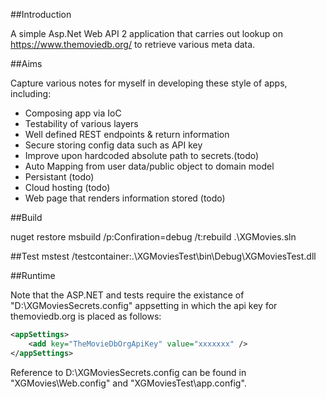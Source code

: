 ##Introduction

A simple Asp.Net Web API 2 application that carries out lookup on https://www.themoviedb.org/ to retrieve various meta data.

##Aims

Capture various notes for myself in developing these style of apps, including:
* Composing app via IoC
* Testability of various layers
* Well defined REST endpoints & return information
* Secure storing config data such as API key
* Improve upon hardcoded absolute path to secrets.(todo)
* Auto Mapping from user data/public object to domain model
* Persistant (todo)
* Cloud hosting (todo)
* Web page that renders information stored (todo)

##Build

nuget restore
msbuild /p:Confiration=debug /t:rebuild .\XGMovies.sln

##Test
mstest /testcontainer:.\XGMoviesTest\bin\Debug\XGMoviesTest.dll

##Runtime

Note that the ASP.NET and tests require the existance of "D:\XGMoviesSecrets.config" appsetting in which the api key for themoviedb.org is placed as follows:

```xml
<appSettings>
	<add key="TheMovieDbOrgApiKey" value="xxxxxxx" />
</appSettings>

```

Reference to D:\XGMoviesSecrets.config can be found in "XGMovies\Web.config" and "XGMoviesTest\app.config".

 

